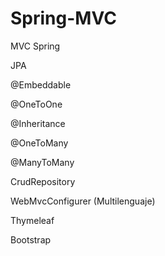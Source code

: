 # Spring-MVC

MVC Spring

JPA
  
  @Embeddable
  
  @OneToOne
  
  @Inheritance
  
  @OneToMany
  
  @ManyToMany

CrudRepository

WebMvcConfigurer (Multilenguaje)

Thymeleaf

Bootstrap
